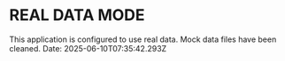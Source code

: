 # REAL DATA MODE
This application is configured to use real data.
Mock data files have been cleaned.
Date: 2025-06-10T07:35:42.293Z
